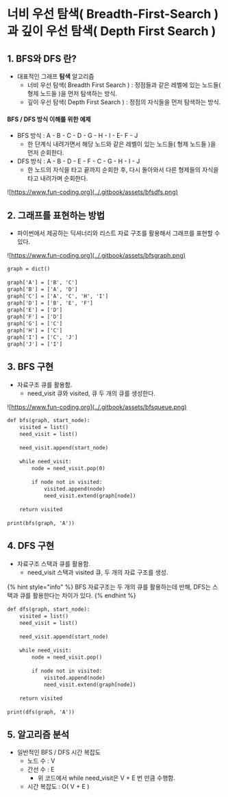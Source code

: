 # 너비 우선 탐색\( Breadth-First-Search \)과 깊이 우선 탐색\( Depth First Search \)

## 1. BFS와 DFS 란?

* 대표적인 그래프 **탐색** 알고리즘
  * 너비 우선 탐색\( Breadth First Search \) : 정점들과 같은 레벨에 있는 노드들\( 형제 노드들 \)을 먼저 탐색하는 방식. 
  * 깊이 우선 탐색\( Depth First Search \) : 정점의 자식들을 먼저 탐색하는 방식.



#### BFS / DFS 방식 이해를 위한 예제

* BFS 방식 : A - B - C - D - G - H - I - E- F - J
  * 한 단계식 내려가면서 해당 노드와 같은 레벨이 있는 노드들\( 형제 노드들 \)을 먼저 순회한다. 
* DFS 방식 : A - B - D - E - F - C - G - H - I - J
  * 한 노드의 자식을 타고 끝까지 순회한 후, 다시 돌아와서 다른 형제들의 자식을 타고 내려가며 순회한다.

![https://www.fun-coding.org](../.gitbook/assets/bfsdfs.png)



## 2. 그래프를 표현하는 방법

* 파이썬에서 제공하는 딕셔너리와 리스트 자료 구조를 활용해서 그래프를 표현할 수 있다.

![https://www.fun-coding.org](../.gitbook/assets/bfsgraph.png)

```text
graph = dict()

graph['A'] = ['B', 'C']
graph['B'] = ['A', 'D']
graph['C'] = ['A', 'C', 'H', 'I']
graph['D'] = ['B', 'E', 'F']
graph['E'] = ['D']
graph['F'] = ['D']
graph['G'] = ['C']
graph['H'] = ['C']
graph['I'] = ['C', 'J']
graph['J'] = ['I']
```



## 3. BFS 구현

* 자료구조 큐를 활용함.
  * need\_visit 큐와 visited, 큐 두 개의 큐를 생성한다.

![https://www.fun-coding.org](../.gitbook/assets/bfsqueue.png)

```text
def bfs(graph, start_node):
    visited = list()
    need_visit = list()
    
    need_visit.append(start_node)
    
    while need_visit:
        node = need_visit.pop(0)
        
        if node not in visited:
            visited.append(node)
            need_visit.extend(graph[node])
    
    return visited
    
print(bfs(graph, 'A'))
```



## 4. DFS 구현

* 자료구조 스택과 큐를 활용함.
  * need\_visit 스택과 visited 큐, 두 개의 자료 구조를 생성.

{% hint style="info" %}
BFS 자료구조는 두 개의 큐를 활용하는데 반해, DFS는 스택과 큐를 활용한다는 차이가 있다.
{% endhint %}

```text
def dfs(graph, start_node):
    visited = list()
    need_visit = list()
    
    need_visit.append(start_node)
    
    while need_visit:
        node = need_visit.pop()
        
        if node not in visited:
            visited.append(node)
            need_visit.extend(graph[node])
            
    return visited
    
print(dfs(graph, 'A'))
```



## 5. 알고리즘 분석

* 일반적인 BFS / DFS 시간 복잡도
  * 노드 수 : V
  * 간선 수 : E
    * 위 코드에서 while need\_visit은 V + E 번 만큼 수행함. 
  * 시간 복잡도 : O\( V + E \)





